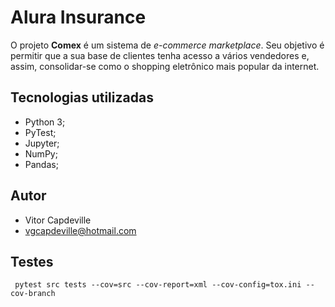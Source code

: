 # Alura Insurance

O projeto **Comex** é um sistema de _e-commerce_ _marketplace_. Seu objetivo é permitir que a sua base de clientes tenha acesso a vários vendedores e, assim, consolidar-se como o shopping eletrônico mais popular da internet.

## Tecnologias utilizadas

- Python 3;
- PyTest;
- Jupyter;
- NumPy;
- Pandas;

## Autor

- Vitor Capdeville
- vgcapdeville@hotmail.com

## Testes

```commandline
 pytest src tests --cov=src --cov-report=xml --cov-config=tox.ini --cov-branch
```
